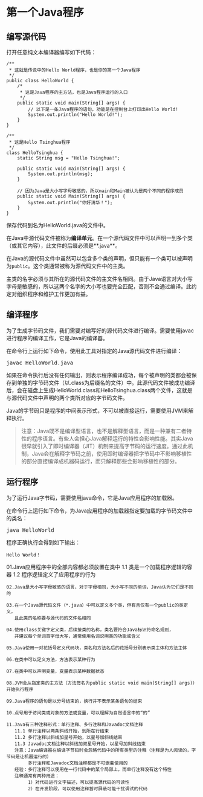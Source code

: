 # 第一个Java程序
## 编写源代码
打开任意纯文本编译器编写如下代码：
```
/**
 * 这就是传说中的Hello World程序，也是你的第一个Java程序
 */
public class HelloWorld {
    /*
     * 这是Java程序的主方法，也是Java程序运行的入口
     */
    public static void main(String[] args) {
        // 以下是一条Java程序的语句，功能是在控制台上打印出Hello World!
        System.out.println("Hello World!");
    }
}

/**
 * 这是Hello Tsinghua程序
 */
class HelloTsinghua {
    static String msg = "Hello Tsinghua!";

    public static void main(String[] args) {
        System.out.println(msg);
    }

    // 因为Java是大小写字母敏感的，所以main和Main被认为是两个不同的程序成员
    public static void Main(String[] args) {
        System.out.println("你好清华！");
    }
}
```

保存代码到名为HelloWorld.java的文件中。

在Java中源代码文件被称为**编译单元**。在一个源代码文件中可以声明一到多个类（或其它内容），此文件的后缀必须是**.java**。

在Java的源代码文件中虽然可以包含多个类的声明，但只能有一个类可以被声明为`public`。这个类通常被称为源代码文件中的主类。

主类的名字必须与其所在的源代码文件的主文件名相同。由于Java语言对大小写字母是敏感的，所以这两个名字的大小写也要完全匹配，否则不会通过编译。此约定对组织程序和维护工作更加有益。

## 编译程序
为了生成字节码文件，我们需要对编写好的源代码文件进行编译。需要使用javac进行程序的编译工作，它是Java的编译器。

在命令行上运行如下命令，使用此工具对指定的Java源代码文件进行编译：

<kbd>javac HelloWorld.java</kbd>

如果在命令执行后没有任何输出，则表示程序编译成功，每个被声明的类都会被保存到单独的字节码文件（以.class为后缀名的文件）中。此源代码文件被成功编译后，会在磁盘上生成HelloWorld.class和HelloTsinghua.class两个文件，这就是与源代码文件中声明的两个类所对应的字节码文件。

Java的字节码只是程序的中间表示形式，不可以被直接运行，需要使用JVM来解释执行。

>注意：Java既不是编译型语言，也不是解释型语言，而是一种兼有二者特性的程序语言。有些人会担心Java解释运行的特性会影响性能。其实Java很早就引入了即时编译器（JIT）机制来提高字节码的运行速度。通过此机制，Java会在解释字节码之前，使用即时编译器把字节码中不影响移植性的部分直接编译成机器码运行，而只解释那些会影响移植性的部分。

## 运行程序
为了运行Java字节码，需要使用java命令，它是Java应用程序的加载器。

在命令行上运行如下命令，为Java应用程序的加载器指定要加载的字节码文件中的类名：

<kbd>java HelloWorld</kbd>

程序正确执行会得到如下输出：

`Hello World！`

















 01.Java应用程序中的全部内容都必须放置在类中
        1.1 类是一个加载程序逻辑的容器
        1.2 程序逻辑定义了应用程序的行为

    02.Java是大小写字母敏感的语言，对于字母相同，大小写不同的单词，Java认为它们是不同的

    03.在一个Java源代码文件（*.java）中可以定义多个类，但有且仅有一个public的类定义，
       且此类的名称要与源代码的文件名相同

    04.使用class关键字定义类，后续接类的名称，类名要符合Java标识符命名规则，
       并建议每个单词首字母大写，通常使用名词说明类的功能或含义

    05.Java使用一对花括号定义代码块，类名和方法名后的花括号分别表示类主体和方法主体

    06.在类中可以定义方法，方法表示某种行为

    07.在类中可以声明变量，变量表示某种数据状态

    08.JVM会从指定类的主方法（方法签名为public static void main(String[] args)）开始执行程序

    09.Java程序的语句是以分号结束的，换行并不表示某条语句的结束

    10.点号用于访问类或对象的方法或变量，可以理解为自然语言中的“的”

    11.Java有三种注释形式：单行注释、多行注释和Javadoc文档注释
       11.1 单行注释以两条斜线开始，到所在行结束
       11.2 多行注释以斜线加星号开始，以星号加斜线结束
       11.3 Javadoc文档注释以斜线加双星号开始，以星号加斜线结束
       注意：Java编译器在编译字节码时会忽略代码中的所有类型的注释（注释是为人阅读的，字节码是让机器运行的）
            多行注释和Javadoc文档注释都是不可嵌套使用的
       经验：多行注释可以使用在一行代码中的某个局部上，而单行注释没有这个特性
       注释通常有两种用途：
            1）对代码进行文字描述，可以提高源代码的可读性
            2）在开发阶段，可以使用注释暂时屏蔽可能干扰调试的代码